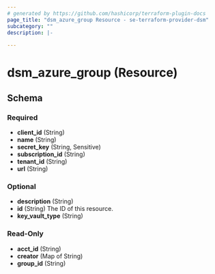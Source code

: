 ```yaml
---
# generated by https://github.com/hashicorp/terraform-plugin-docs
page_title: "dsm_azure_group Resource - se-terraform-provider-dsm"
subcategory: ""
description: |-
  
---
```


# dsm_azure_group (Resource)





<!-- schema generated by tfplugindocs -->
## Schema

### Required

- **client_id** (String)
- **name** (String)
- **secret_key** (String, Sensitive)
- **subscription_id** (String)
- **tenant_id** (String)
- **url** (String)

### Optional

- **description** (String)
- **id** (String) The ID of this resource.
- **key_vault_type** (String)

### Read-Only

- **acct_id** (String)
- **creator** (Map of String)
- **group_id** (String)


